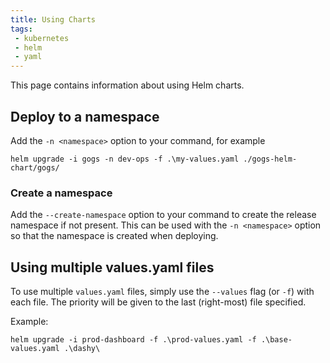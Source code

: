 ```yaml
---
title: Using Charts
tags:
 - kubernetes
 - helm
 - yaml
---
```


This page contains information about using Helm charts.
<!--more-->

## Deploy to a namespace

Add the `-n <namespace>` option to your command, for example

```shell
helm upgrade -i gogs -n dev-ops -f .\my-values.yaml ./gogs-helm-chart/gogs/
```

### Create a namespace

Add the `--create-namespace` option to your command to create the release namespace if not present.
This can be used with the `-n <namespace>` option so that the namespace is created when deploying.

## Using multiple values.yaml files

To use multiple `values.yaml` files, simply use the `--values` flag (or `-f`) with each file. 
The priority will be given to the last (right-most) file specified.

Example:

```shell
helm upgrade -i prod-dashboard -f .\prod-values.yaml -f .\base-values.yaml .\dashy\
```

